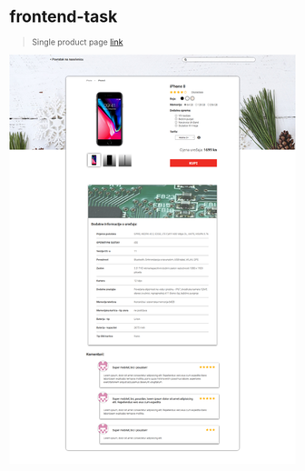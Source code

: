 # frontend-task

> Single product page [link](http://htmlpreview.github.io/?https://github.com/boletebrige/frontend-task/blob/master/index.html)

![Alt text](./screen.png?raw=true "Title")
